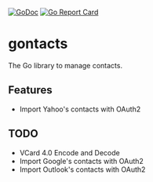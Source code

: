 [![GoDoc](https://godoc.org/github.com/shuLhan/gontacts?status.svg)](https://godoc.org/github.com/shuLhan/gontacts)
[![Go Report Card](https://goreportcard.com/badge/github.com/shuLhan/gontacts)](https://goreportcard.com/report/github.com/shuLhan/gontacts)

# gontacts

The Go library to manage contacts.

## Features

* Import Yahoo's contacts with OAuth2

## TODO

* VCard 4.0 Encode and Decode
* Import Google's contacts with OAuth2
* Import Outlook's contacts with OAuth2
